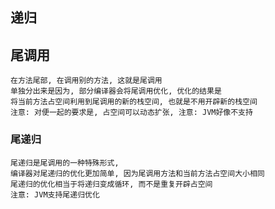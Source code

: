 
## 递归

## 尾调用

```
在方法尾部, 在调用别的方法, 这就是尾调用
单独分出来是因为, 部分编译器会将尾调用优化, 优化的结果是
将当前方法占空间利用到尾调用的新的栈空间, 也就是不用开辟新的栈空间
注意: 对便一起的要求是, 占空间可以动态扩张, 注意: JVM好像不支持
```

### 尾递归

```
尾递归是尾调用的一种特殊形式, 
编译器对尾递归的优化更加简单, 因为尾调用方法和当前方法占空间大小相同
尾递归的优化相当于将递归变成循环, 而不是重复开辟占空间
注意: JVM支持尾递归优化
```
